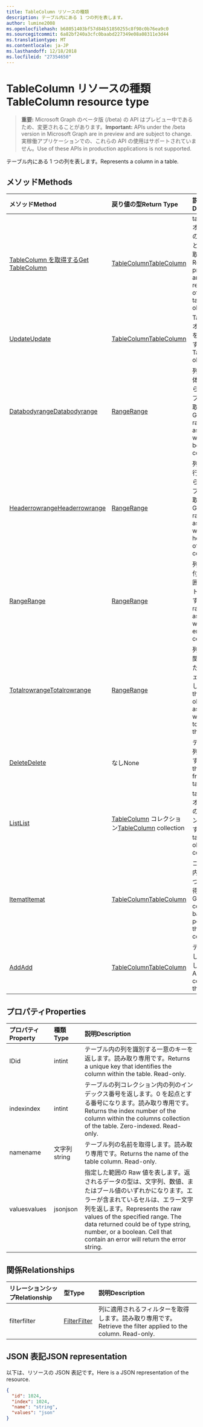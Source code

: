 ```yaml
---
title: TableColumn リソースの種類
description: テーブル内にある 1 つの列を表します。
author: lumine2008
ms.openlocfilehash: b68051403bf57d84b51850255c8f98c0b76ea9c0
ms.sourcegitcommit: 6a82bf240a3cfc0baabd227349e08a08311e3d44
ms.translationtype: MT
ms.contentlocale: ja-JP
ms.lasthandoff: 12/18/2018
ms.locfileid: "27354650"
---
```

# <a name="tablecolumn-resource-type"></a><span data-ttu-id="c6e9e-103">TableColumn リソースの種類</span><span class="sxs-lookup"><span data-stu-id="c6e9e-103">TableColumn resource type</span></span>

> <span data-ttu-id="c6e9e-104">**重要:** Microsoft Graph のベータ版 (/beta) の API はプレビュー中であるため、変更されることがあります。</span><span class="sxs-lookup"><span data-stu-id="c6e9e-104">**Important:** APIs under the /beta version in Microsoft Graph are in preview and are subject to change.</span></span> <span data-ttu-id="c6e9e-105">実稼働アプリケーションでの、これらの API の使用はサポートされていません。</span><span class="sxs-lookup"><span data-stu-id="c6e9e-105">Use of these APIs in production applications is not supported.</span></span>

<span data-ttu-id="c6e9e-106">テーブル内にある 1 つの列を表します。</span><span class="sxs-lookup"><span data-stu-id="c6e9e-106">Represents a column in a table.</span></span>


## <a name="methods"></a><span data-ttu-id="c6e9e-107">メソッド</span><span class="sxs-lookup"><span data-stu-id="c6e9e-107">Methods</span></span>

| <span data-ttu-id="c6e9e-108">メソッド</span><span class="sxs-lookup"><span data-stu-id="c6e9e-108">Method</span></span>           | <span data-ttu-id="c6e9e-109">戻り値の型</span><span class="sxs-lookup"><span data-stu-id="c6e9e-109">Return Type</span></span>    |<span data-ttu-id="c6e9e-110">説明</span><span class="sxs-lookup"><span data-stu-id="c6e9e-110">Description</span></span>|
|:---------------|:--------|:----------|
|[<span data-ttu-id="c6e9e-111">TableColumn を取得する</span><span class="sxs-lookup"><span data-stu-id="c6e9e-111">Get TableColumn</span></span>](../api/tablecolumn-get.md) | [<span data-ttu-id="c6e9e-112">TableColumn</span><span class="sxs-lookup"><span data-stu-id="c6e9e-112">TableColumn</span></span>](tablecolumn.md) |<span data-ttu-id="c6e9e-113">tableColumn オブジェクトのプロパティと関係を読み取ります。</span><span class="sxs-lookup"><span data-stu-id="c6e9e-113">Read properties and relationships of tableColumn object.</span></span>|
|[<span data-ttu-id="c6e9e-114">Update</span><span class="sxs-lookup"><span data-stu-id="c6e9e-114">Update</span></span>](../api/tablecolumn-update.md) | [<span data-ttu-id="c6e9e-115">TableColumn</span><span class="sxs-lookup"><span data-stu-id="c6e9e-115">TableColumn</span></span>](tablecolumn.md) |<span data-ttu-id="c6e9e-116">TableColumn オブジェクトを更新します。</span><span class="sxs-lookup"><span data-stu-id="c6e9e-116">Update TableColumn object.</span></span> |
|[<span data-ttu-id="c6e9e-117">Databodyrange</span><span class="sxs-lookup"><span data-stu-id="c6e9e-117">Databodyrange</span></span>](../api/tablecolumn-databodyrange.md)|[<span data-ttu-id="c6e9e-118">Range</span><span class="sxs-lookup"><span data-stu-id="c6e9e-118">Range</span></span>](range.md)|<span data-ttu-id="c6e9e-119">列のデータ本体に関連付けられた範囲オブジェクトを取得します。</span><span class="sxs-lookup"><span data-stu-id="c6e9e-119">Gets the range object associated with the data body of the column.</span></span>|
|[<span data-ttu-id="c6e9e-120">Headerrowrange</span><span class="sxs-lookup"><span data-stu-id="c6e9e-120">Headerrowrange</span></span>](../api/tablecolumn-headerrowrange.md)|[<span data-ttu-id="c6e9e-121">Range</span><span class="sxs-lookup"><span data-stu-id="c6e9e-121">Range</span></span>](range.md)|<span data-ttu-id="c6e9e-122">列のヘッダー行に関連付けられた範囲オブジェクトを取得します。</span><span class="sxs-lookup"><span data-stu-id="c6e9e-122">Gets the range object associated with the header row of the column.</span></span>|
|[<span data-ttu-id="c6e9e-123">Range</span><span class="sxs-lookup"><span data-stu-id="c6e9e-123">Range</span></span>](../api/tablecolumn-range.md)|[<span data-ttu-id="c6e9e-124">Range</span><span class="sxs-lookup"><span data-stu-id="c6e9e-124">Range</span></span>](range.md)|<span data-ttu-id="c6e9e-125">列全体に関連付けられた範囲オブジェクトを取得します。</span><span class="sxs-lookup"><span data-stu-id="c6e9e-125">Gets the range object associated with the entire column.</span></span>|
|[<span data-ttu-id="c6e9e-126">Totalrowrange</span><span class="sxs-lookup"><span data-stu-id="c6e9e-126">Totalrowrange</span></span>](../api/tablecolumn-totalrowrange.md)|[<span data-ttu-id="c6e9e-127">Range</span><span class="sxs-lookup"><span data-stu-id="c6e9e-127">Range</span></span>](range.md)|<span data-ttu-id="c6e9e-128">列の集計行に関連付けられた範囲オブジェクトを取得します。</span><span class="sxs-lookup"><span data-stu-id="c6e9e-128">Gets the range object associated with the totals row of the column.</span></span>|
|[<span data-ttu-id="c6e9e-129">Delete</span><span class="sxs-lookup"><span data-stu-id="c6e9e-129">Delete</span></span>](../api/tablecolumn-delete.md)|<span data-ttu-id="c6e9e-130">なし</span><span class="sxs-lookup"><span data-stu-id="c6e9e-130">None</span></span>|<span data-ttu-id="c6e9e-131">テーブルから列を削除します。</span><span class="sxs-lookup"><span data-stu-id="c6e9e-131">Deletes the column from the table.</span></span>|
|[<span data-ttu-id="c6e9e-132">List</span><span class="sxs-lookup"><span data-stu-id="c6e9e-132">List</span></span>](../api/tablecolumn-list.md) | <span data-ttu-id="c6e9e-133">[TableColumn](tablecolumn.md) コレクション</span><span class="sxs-lookup"><span data-stu-id="c6e9e-133">[TableColumn](tablecolumn.md) collection</span></span> |<span data-ttu-id="c6e9e-134">tableColumn オブジェクトのコレクションを取得します。</span><span class="sxs-lookup"><span data-stu-id="c6e9e-134">Get tableColumn object collection.</span></span> |
|[<span data-ttu-id="c6e9e-135">Itemat</span><span class="sxs-lookup"><span data-stu-id="c6e9e-135">Itemat</span></span>](../api/tablecolumncollection-itemat.md)|[<span data-ttu-id="c6e9e-136">TableColumn</span><span class="sxs-lookup"><span data-stu-id="c6e9e-136">TableColumn</span></span>](tablecolumn.md)|<span data-ttu-id="c6e9e-137">コレクション内の位置に基づいて列を取得します。</span><span class="sxs-lookup"><span data-stu-id="c6e9e-137">Gets a column based on its position in the collection.</span></span>|
|[<span data-ttu-id="c6e9e-138">Add</span><span class="sxs-lookup"><span data-stu-id="c6e9e-138">Add</span></span>](../api/tablecolumncollection-add.md)|[<span data-ttu-id="c6e9e-139">TableColumn</span><span class="sxs-lookup"><span data-stu-id="c6e9e-139">TableColumn</span></span>](tablecolumn.md)|<span data-ttu-id="c6e9e-140">テーブルに新しい列を追加します。</span><span class="sxs-lookup"><span data-stu-id="c6e9e-140">Adds a new column to the table.</span></span>|

## <a name="properties"></a><span data-ttu-id="c6e9e-141">プロパティ</span><span class="sxs-lookup"><span data-stu-id="c6e9e-141">Properties</span></span>
| <span data-ttu-id="c6e9e-142">プロパティ</span><span class="sxs-lookup"><span data-stu-id="c6e9e-142">Property</span></span>     | <span data-ttu-id="c6e9e-143">種類</span><span class="sxs-lookup"><span data-stu-id="c6e9e-143">Type</span></span>   |<span data-ttu-id="c6e9e-144">説明</span><span class="sxs-lookup"><span data-stu-id="c6e9e-144">Description</span></span>|
|:---------------|:--------|:----------|
|<span data-ttu-id="c6e9e-145">ID</span><span class="sxs-lookup"><span data-stu-id="c6e9e-145">id</span></span>|<span data-ttu-id="c6e9e-146">int</span><span class="sxs-lookup"><span data-stu-id="c6e9e-146">int</span></span>|<span data-ttu-id="c6e9e-p102">テーブル内の列を識別する一意のキーを返します。読み取り専用です。</span><span class="sxs-lookup"><span data-stu-id="c6e9e-p102">Returns a unique key that identifies the column within the table. Read-only.</span></span>|
|<span data-ttu-id="c6e9e-149">index</span><span class="sxs-lookup"><span data-stu-id="c6e9e-149">index</span></span>|<span data-ttu-id="c6e9e-150">int</span><span class="sxs-lookup"><span data-stu-id="c6e9e-150">int</span></span>|<span data-ttu-id="c6e9e-p103">テーブルの列コレクション内の列のインデックス番号を返します。0 を起点とする番号になります。読み取り専用です。</span><span class="sxs-lookup"><span data-stu-id="c6e9e-p103">Returns the index number of the column within the columns collection of the table. Zero-indexed. Read-only.</span></span>|
|<span data-ttu-id="c6e9e-154">name</span><span class="sxs-lookup"><span data-stu-id="c6e9e-154">name</span></span>|<span data-ttu-id="c6e9e-155">文字列</span><span class="sxs-lookup"><span data-stu-id="c6e9e-155">string</span></span>|<span data-ttu-id="c6e9e-p104">テーブル列の名前を取得します。読み取り専用です。</span><span class="sxs-lookup"><span data-stu-id="c6e9e-p104">Returns the name of the table column. Read-only.</span></span>|
|<span data-ttu-id="c6e9e-158">values</span><span class="sxs-lookup"><span data-stu-id="c6e9e-158">values</span></span>|<span data-ttu-id="c6e9e-159">json</span><span class="sxs-lookup"><span data-stu-id="c6e9e-159">json</span></span>|<span data-ttu-id="c6e9e-p105">指定した範囲の Raw 値を表します。返されるデータの型は、文字列、数値、またはブール値のいずれかになります。エラーが含まれているセルは、エラー文字列を返します。</span><span class="sxs-lookup"><span data-stu-id="c6e9e-p105">Represents the raw values of the specified range. The data returned could be of type string, number, or a boolean. Cell that contain an error will return the error string.</span></span>|

## <a name="relationships"></a><span data-ttu-id="c6e9e-163">関係</span><span class="sxs-lookup"><span data-stu-id="c6e9e-163">Relationships</span></span>
| <span data-ttu-id="c6e9e-164">リレーションシップ</span><span class="sxs-lookup"><span data-stu-id="c6e9e-164">Relationship</span></span> | <span data-ttu-id="c6e9e-165">型</span><span class="sxs-lookup"><span data-stu-id="c6e9e-165">Type</span></span>   |<span data-ttu-id="c6e9e-166">説明</span><span class="sxs-lookup"><span data-stu-id="c6e9e-166">Description</span></span>|
|:---------------|:--------|:----------|
|<span data-ttu-id="c6e9e-167">filter</span><span class="sxs-lookup"><span data-stu-id="c6e9e-167">filter</span></span>|[<span data-ttu-id="c6e9e-168">Filter</span><span class="sxs-lookup"><span data-stu-id="c6e9e-168">Filter</span></span>](filter.md)|<span data-ttu-id="c6e9e-p106">列に適用されるフィルターを取得します。読み取り専用です。</span><span class="sxs-lookup"><span data-stu-id="c6e9e-p106">Retrieve the filter applied to the column. Read-only.</span></span>|

## <a name="json-representation"></a><span data-ttu-id="c6e9e-171">JSON 表記</span><span class="sxs-lookup"><span data-stu-id="c6e9e-171">JSON representation</span></span>

<span data-ttu-id="c6e9e-172">以下は、リソースの JSON 表記です。</span><span class="sxs-lookup"><span data-stu-id="c6e9e-172">Here is a JSON representation of the resource.</span></span>

<!-- {
  "blockType": "resource",
  "optionalProperties": [

  ],
  "@odata.type": "microsoft.graph.tableColumn"
}-->

```json
{
  "id": 1024,
  "index": 1024,
  "name": "string",
  "values": "json"
}

```

<!-- uuid: 8fcb5dbc-d5aa-4681-8e31-b001d5168d79
2015-10-25 14:57:30 UTC -->
<!-- {
  "type": "#page.annotation",
  "description": "TableColumn resource",
  "keywords": "",
  "section": "documentation",
  "tocPath": ""
}-->